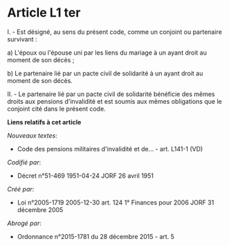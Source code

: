 # Article L1 ter

I. - Est désigné, au sens du présent code, comme un conjoint ou partenaire survivant :

a) L'époux ou l'épouse uni par les liens du mariage à un ayant droit au moment de son décès ;

b) Le partenaire lié par un pacte civil de solidarité à un ayant droit au moment de son décès.

II. - Le partenaire lié par un pacte civil de solidarité bénéficie des mêmes droits aux pensions d'invalidité et est soumis
aux mêmes obligations que le conjoint cité dans le présent code.

**Liens relatifs à cet article**

_Nouveaux textes_:

  - Code des pensions militaires d'invalidité et de... - art. L141-1 (VD)

_Codifié par_:

  - Décret n°51-469 1951-04-24 JORF 26 avril 1951

_Créé par_:

  - Loi n°2005-1719 2005-12-30 art. 124 1° Finances pour 2006 JORF 31 décembre 2005

_Abrogé par_:

  - Ordonnance n°2015-1781 du 28 décembre 2015 - art. 5
